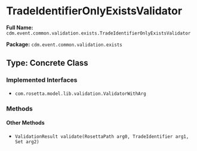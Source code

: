 # TradeIdentifierOnlyExistsValidator

**Full Name:** `cdm.event.common.validation.exists.TradeIdentifierOnlyExistsValidator`

**Package:** `cdm.event.common.validation.exists`

## Type: Concrete Class

### Implemented Interfaces

- `com.rosetta.model.lib.validation.ValidatorWithArg`

### Methods

#### Other Methods

- `ValidationResult validate(RosettaPath arg0, TradeIdentifier arg1, Set arg2)`

